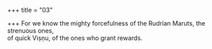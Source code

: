 +++
title = "03"

+++
For we know the mighty forcefulness of the Rudrian Maruts, the  strenuous ones,  
of quick Viṣṇu, of the ones who grant rewards.  